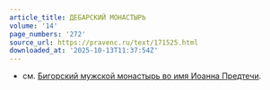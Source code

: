 ```yaml
---
article_title: ДЕБАРСКИЙ МОНАСТЫРЬ
volume: '14'
page_numbers: '272'
source_url: https://pravenc.ru/text/171525.html
downloaded_at: '2025-10-13T11:37:54Z'
---
```


- см. [Бигорский мужской монастырь во имя Иоанна Предтечи](<https://pravenc.ru/text/Бигорский мужской монастырь во имя Иоанна Предтечи.html>).
